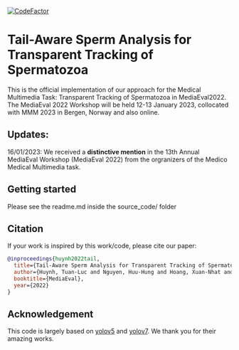 [![CodeFactor](https://www.codefactor.io/repository/github/LouisDo2108/MediaEval2022_Medico_Tail_Aware_Sperm_Detection/badge?style=flat-square)](https://www.codefactor.io/repository/github/LouisDo2108/MediaEval2022_Medico_Tail_Aware_Sperm_Detection/badge?style=flat-square)

# Tail-Aware Sperm Analysis for Transparent Tracking of Spermatozoa
This is the official implementation of our approach for the Medical Multimedia Task: Transparent Tracking of Spermatozoa in MediaEval2022. The MediaEval 2022 Workshop will be held 12-13 January 2023, collocated with MMM 2023 in Bergen, Norway and also online. 

## Updates:
16/01/2023: We received a **distinctive mention** in the 13th Annual MediaEval Workshop (MediaEval 2022) from the orgranizers of the Medico Medical Multimedia task.

## Getting started
Please see the readme.md inside the source_code/ folder

## Citation
If your work is inspired by this work/code, please cite our paper:
```bibtex
@inproceedings{huynh2022tail,
  title={Tail-Aware Sperm Analysis for Transparent Tracking of Spermatozoa.},
  author={Huynh, Tuan-Luc and Nguyen, Huu-Hung and Hoang, Xuan-Nhat and Dao, Thao Thi Phuong and Nguyen, Tien-Phat and Huynh, Viet-Tham and Nguyen, Hai-Dang and Le, Trung-Nghia and Tran, Minh-Triet},
  booktitle={MediaEval},
  year={2022}
}
```

## Acknowledgement
This code is largely based on [yolov5](https://github.com/ultralytics/yolov5) and [yolov7](https://github.com/WongKinYiu/yolov7). We thank you for their amazing works.
